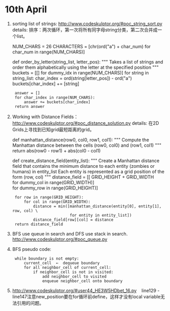 # 10th April
1. sorting list of strings: http://www.codeskulptor.org/#poc_string_sort.py
details:
排序：两次循环，第一次将所有同字母string分类，第二次合并成一个list。

    NUM_CHARS = 26
    CHARACTERS = [chr(ord("a") + char_num) for char_num in range(NUM_CHARS)] 

    def order_by_letter(string_list, letter_pos):
        """
        Takes a list of strings and order them alphabetically 
        using the letter at the specified position
        """
        buckets = [[] for dummy_idx in range(NUM_CHARS)]
        for string in string_list:
            char_index = ord(string[letter_pos]) - ord("a")
            buckets[char_index] += [string]
        
        answer = []
        for char_index in range(NUM_CHARS):
            answer += buckets[char_index]
        return answer

2. Working with Distance Fields： http://www.codeskulptor.org/#poc_distance_solution.py
details:
在2D Grids上寻找到已知grid最短距离的grid。
   
    def manhattan_distance(row0, col0, row1, col1):
        """
        Compute the Manhattan distance between the cells
        (row0, col0) and (row1, col1)
        """
        return abs(row0 - row1) + abs(col0 - col1)
        
    def create_distance_field(entity_list):
        """
        Create a Manhattan distance field that contains the minimum distance to 
        each entity (zombies or humans) in entity_list
        Each entity is represented as a grid position of the form (row, col) 
        """
        distance_field = [[ GRID_HEIGHT + GRID_WIDTH \
                           for dummy_col in range(GRID_WIDTH)] \
                             for dummy_row in range(GRID_HEIGHT)]
        
        for row in range(GRID_HEIGHT):
            for col in range(GRID_WIDTH):
                distance = min([manhattan_distance(entity[0], entity[1], row, col) \
                                for entity in entity_list])
                distance_field[row][col] = distance
        return distance_field
        
3. BFS use queue in search and DFS use stack in search.
   http://www.codeskulptor.org/#poc_queue.py
   
4. BFS pseudo code:

        while boundary is not empty:
            current_cell  ←  dequeue boundary
            for all neighbor_cell of current_cell:
                if neighbor_cell is not in visited:
                    add neighbor_cell to visited
                    enqueue neighbor_cell onto boundary
            
 5. http://www.codeskulptor.org/#user44_HE3W5HDbet_16.py
    line129 - line147注意new_position要在for循环前define，这样才没有local variable无法引用的问题。
